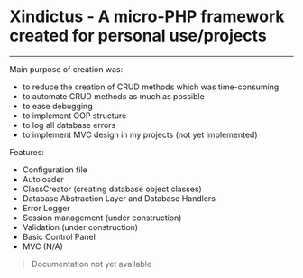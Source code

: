 # Xindictus - A micro-PHP framework created for personal use/projects
- - -
Main purpose of creation was:
* to reduce the creation of CRUD methods which was time-consuming
* to automate CRUD methods as much as possible
* to ease debugging
* to implement OOP structure
* to log all database errors
* to implement MVC design in my projects (not yet implemented)

Features:
* Configuration file
* Autoloader
* ClassCreator (creating database object classes)
* Database Abstraction Layer and Database Handlers
* Error Logger
* Session management (under construction)
* Validation (under construction)
* Basic Control Panel
* MVC (N/A)

> Documentation not yet available
